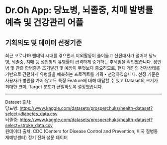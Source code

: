 # Dr.Oh App: 당뇨병, 뇌졸중, 치매 발병률 예측 및 건강관리 어플

## 기획의도 및 데이터 선정기준
최근 코로나19 팬데믹 시대를 겪으면서 야외활동이 줄어들고 신진대사가 떨어져 당뇨병, 뇌졸중, 치매 등 성인병의 유병률이 급격하게 증가하는 추세임을 확인했습니다. 성인병 및 관련 합병증은 조기발견 및 예방이 무엇보다 중요하므로, 현재 개인의 건강상태를 기반으로 간편하게 유병률을 예측하는 프로젝트를 기획・선정하였습니다.
선정 기준은 사용자가 병원을 가지 않고도 특정 Feature에 대해 대답할 수 있고 Dataset의 크기가 최대한 크며, Target 분포가 균일하도록 설정했습니다.

---
Dataset 출처:   
당뇨병: https://www.kaggle.com/datasets/prosperchuks/health-dataset?select=diabetes_data.csv    
뇌졸중:
https://www.kaggle.com/datasets/prosperchuks/health-dataset?select=stroke_data.csv  
원데이터 출처: CDC (Centers for Disease Control and Prevention; 미국 질병통제예방센터) 정기 전화 설문 데이터
